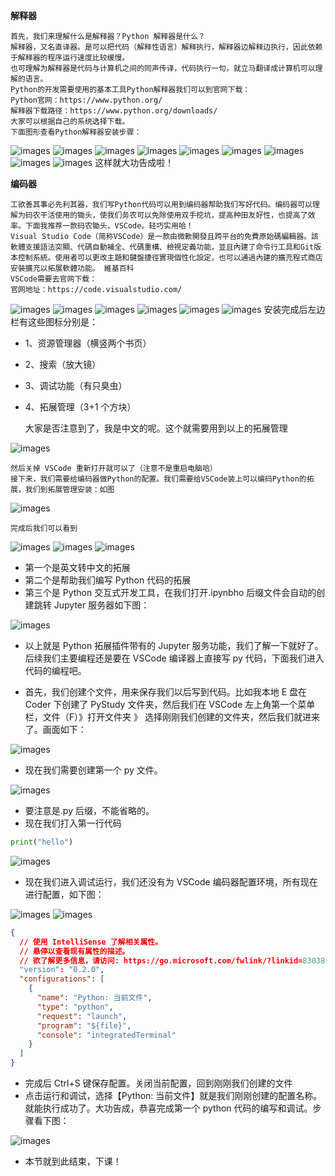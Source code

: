 **解释器**

    首先，我们来理解什么是解释器？Python 解释器是什么？
    解释器，又名直译器。是可以把代码（解释性语言）解释执行，解释器边解释边执行，因此依赖于解释器的程序运行速度比较缓慢。
    也可理解为解释器是代码与计算机之间的同声传译，代码执行一句，就立马翻译成计算机可以理解的语言。
    Python的开发需要使用的基本工具Python解释器我们可以到官网下载：
    Python官网：https://www.python.org/
    解释器下载路径：https://www.python.org/downloads/
    大家可以根据自己的系统选择下载。
    下面图形查看Python解释器安装步骤：

![images](./images/img0011.png)
![images](./images/img001.png)
![images](./images/img002.png)
![images](./images/img003.png)
![images](./images/img004.png)
![images](./images/img005.png)
![images](./images/img006.png)
![images](./images/img007.png)
![images](./images/img008.png)
这样就大功告成啦！

**编码器**

    工欲善其事必先利其器，我们写Python代码可以用到编码器帮助我们写好代码。编码器可以理解为码农干活使用的锄头，使我们务农可以免除使用双手挖坑，提高种田友好性，也提高了效率。下面我推荐一款码农锄头，VSCode。轻巧实用哈！
    Visual Studio Code（简称VSCode）是一款由微軟開發且跨平台的免費原始碼編輯器。該軟體支援語法突顯、代碼自動補全、代碼重構、檢視定義功能，並且內建了命令行工具和Git版本控制系統。使用者可以更改主題和鍵盤捷徑實現個性化設定，也可以通過內建的擴充程式商店安裝擴充以拓展軟體功能。 維基百科
    VSCode需要去官网下载：
    官网地址：https://code.visualstudio.com/

![images](./images/img009.png)
![images](./images/img010.png)
![images](./images/img011.png)
![images](./images/img012.png)
![images](./images/img013.png)
![images](./images/img014.png)
安装完成后左边栏有这些图标分别是：

- 1、资源管理器（横竖两个书页）
- 2、搜索（放大镜）
- 3、调试功能（有只臭虫）
- 4、拓展管理（3+1 个方块）

  大家是否注意到了，我是中文的呢。这个就需要用到以上的拓展管理

![images](./images/img015.png)

    然后关掉 VSCode 重新打开就可以了（注意不是重启电脑哈）
    接下来，我们需要给编码器做Python的配置。我们需要给VSCode装上可以编码Python的拓展，我们到拓展管理安装：如图

![images](./images/img016.png)

    完成后我们可以看到

![images](./images/img017.png)
![images](./images/img018.png)
![images](./images/img019.png)

- 第一个是英文转中文的拓展
- 第二个是帮助我们编写 Python 代码的拓展
- 第三个是 Python 交互式开发工具，在我们打开.ipynbho 后缀文件会自动的创建跳转 Jupyter 服务器如下图：

![images](./images/img020.png)

- 以上就是 Python 拓展插件带有的 Jupyter 服务功能，我们了解一下就好了。后续我们主要编程还是要在 VSCode 编译器上直接写 py 代码，下面我们进入代码的编程吧。

- 首先，我们创建个文件，用来保存我们以后写到代码。比如我本地 E 盘在 Coder 下创建了 PyStudy 文件夹，然后我们在 VSCode 左上角第一个菜单栏，文件（F）》打开文件夹 》 选择刚刚我们创建的文件夹，然后我们就进来了。画面如下：

![images](./images/img021.png)

- 现在我们需要创建第一个 py 文件。

![images](./images/img022.png)

- 要注意是.py 后缀，不能省略的。
- 现在我们打入第一行代码

```py
print("hello")
```

![images](./images/img023.png)

- 现在我们进入调试运行，我们还没有为 VSCode 编码器配置环境，所有现在进行配置，如下图：

![images](./images/img024.png)
![images](./images/img025.png)

```json
{
  // 使用 IntelliSense 了解相关属性。
  // 悬停以查看现有属性的描述。
  // 欲了解更多信息，请访问: https://go.microsoft.com/fwlink/?linkid=830387
  "version": "0.2.0",
  "configurations": [
    {
      "name": "Python: 当前文件",
      "type": "python",
      "request": "launch",
      "program": "${file}",
      "console": "integratedTerminal"
    }
  ]
}
```

- 完成后 Ctrl+S 键保存配置。关闭当前配置，回到刚刚我们创建的文件
- 点击运行和调试，选择【Python: 当前文件】就是我们刚刚创建的配置名称。就能执行成功了。大功告成，恭喜完成第一个 python 代码的编写和调试。步骤看下图：

![images](./images/img026.png)

- 本节就到此结束，下课！


